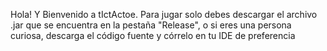 Hola! Y Bienvenido a tIctActoe.
Para jugar solo debes descargar el archivo .jar que se encuentra en la pestaña "Release", o si eres una persona curiosa, descarga el código fuente y córrelo en tu IDE de preferencia
